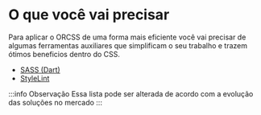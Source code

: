 # O que você vai precisar
Para aplicar o ORCSS de uma forma mais eficiente você vai precisar de algumas ferramentas auxiliares que simplificam o seu trabalho e trazem ótimos beneficios dentro do CSS.

* [SASS (Dart)](sass.md)
* [StyleLint](stylelint.md)

:::info Observação
Essa lista pode ser alterada de acordo com a evolução das soluções no mercado
:::
